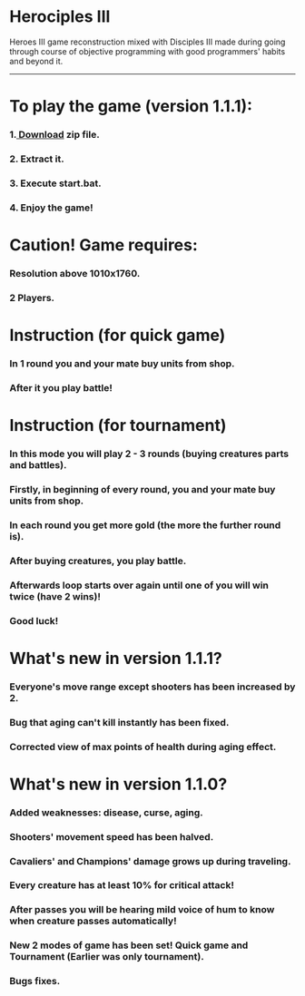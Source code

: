 # Herociples III
Heroes III game reconstruction mixed with Disciples III made during going through course of objective programming with good programmers' habits and beyond it.
<hr>
<h1> To play the game (version 1.1.1):</h1>
<h3>1.<a href="https://drive.google.com/u/0/uc?export=download&confirm=kpLx&id=1s3lA_I09giyPaSXfBTW0lxJpV_BuCxHD"> Download</a> zip file.</h3> 
<h3>2. Extract it.</h3> 
<h3>3. Execute start.bat.</h3> 
<h3>4. Enjoy the game!</h3> 

<h1>Caution! Game requires:</h1>
<h3>Resolution above 1010x1760.</h3>
<h3>2 Players.</h3>
<h1>Instruction (for quick game)</h1>
<h3>In 1 round you and your mate buy units from shop.</h3>
<h3>After it you play battle!</h3>

<h1>Instruction (for tournament)</h1>
<h3>In this mode you will play 2 - 3 rounds (buying creatures parts and battles).</h3>
<h3>Firstly, in beginning of every round, you and your mate buy units from shop.</h3>
<h3>In each round you get more gold (the more the further round is).</h3>
<h3>After buying creatures, you play battle.</h3>
<h3>Afterwards loop starts over again until one of you will win twice (have 2 wins)!</h3>
<h3>Good luck!</h3> 

<h1>What's new in version 1.1.1?</h1>
<h3>Everyone's move range except shooters has been increased by 2.</h3>
<h3>Bug that aging can't kill instantly has been fixed.</h3>
<h3>Corrected view of max points of health during aging effect.</h3>

<h1>What's new in version 1.1.0?</h1>
<h3>Added weaknesses: disease, curse, aging.</h3>
<h3>Shooters' movement speed has been halved.</h3>
<h3>Cavaliers' and Champions' damage grows up during traveling.</h3>
<h3>Every creature has at least 10% for critical attack!</h3>
<h3>After passes you will be hearing mild voice of hum to know when creature passes automatically!</h3>
<h3>New 2 modes of game has been set! Quick game and Tournament (Earlier was only tournament).</h3>
<h3>Bugs fixes.</h3>



